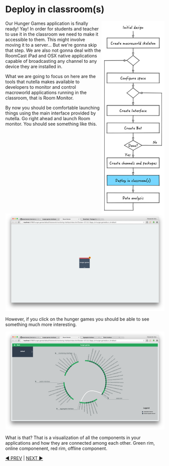 # Deploy in classroom(s)
<img src="images/dev_process_6.png" width="200" align="right">

Our Hunger Games application is finally ready! Yay! In order for students and teacher to use it in the classroom we need to make it accessible to them. This might involve moving it to a server... But we're gonna skip that step. We are also not gonna deal with the RoomCast iPad and OSX native applications capable of broadcasting any channel to any device they are installed in.

What we are going to focus on here are the tools that nutella makes available to developers to monitor and control macroworld applications running in the classroom, that is Room Monitor.

By now you should be comfortable launching things using the main interface provided by nutella. Go right ahead and launch Room monitor. You should see something like this.

<img src="images/rm_1.png">

However, if you click on the hunger games you should be able to see something much more interesting.

<img src="images/rm_2.png">

What is that? That is a visualization of all the components in your applications and how they are connected among each other. Green rim, online componenent, red rim, offline component. 



[:arrow_backward: PREV](tutorial_8.md) | [NEXT :arrow_forward:](tutorial_10.md)